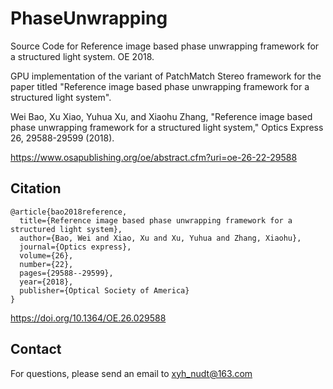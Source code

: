 # PhaseUnwrapping
Source Code for Reference image based phase unwrapping framework for a structured light system. OE 2018.

GPU implementation of the variant of PatchMatch Stereo framework for the paper titled "Reference image based phase unwrapping framework for a structured light system".

Wei Bao, Xu Xiao, Yuhua Xu, and Xiaohu Zhang, "Reference image based phase unwrapping framework for a structured light system," Optics Express 26, 29588-29599 (2018).

https://www.osapublishing.org/oe/abstract.cfm?uri=oe-26-22-29588

## Citation
```
@article{bao2018reference,
  title={Reference image based phase unwrapping framework for a structured light system},
  author={Bao, Wei and Xiao, Xu and Xu, Yuhua and Zhang, Xiaohu},
  journal={Optics express},
  volume={26},
  number={22},
  pages={29588--29599},
  year={2018},
  publisher={Optical Society of America}
}
```

https://doi.org/10.1364/OE.26.029588
## Contact
For questions, please send an email to xyh_nudt@163.com

